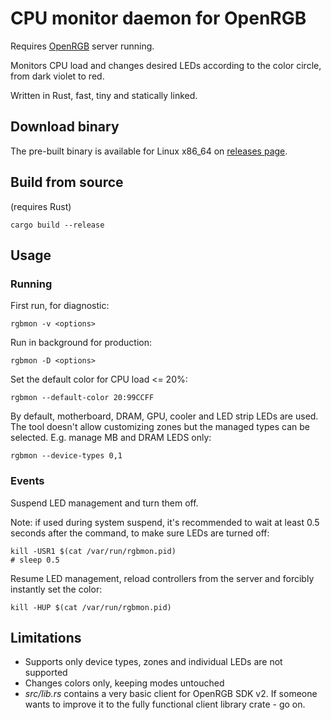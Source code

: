 # CPU monitor daemon for OpenRGB

Requires [OpenRGB](https://openrgb.org) server running.

Monitors CPU load and changes desired LEDs according to the color circle, from
dark violet to red.

Written in Rust, fast, tiny and statically linked.

## Download binary

The pre-built binary is available for Linux x86\_64 on [releases
page](https://github.com/divi255/rgbmon/releases).

## Build from source

(requires Rust)
```
cargo build --release
```

## Usage

### Running

First run, for diagnostic:
```
rgbmon -v <options>
```

Run in background for production:
```
rgbmon -D <options>
```

Set the default color for CPU load <= 20%:
```
rgbmon --default-color 20:99CCFF
```

By default, motherboard, DRAM, GPU, cooler and LED strip LEDs are used. The
tool doesn't allow customizing zones but the managed types can be selected.
E.g. manage MB and DRAM LEDS only:
```
rgbmon --device-types 0,1
```

### Events

Suspend LED management and turn them off.

Note: if used during system suspend, it's recommended to wait at least 0.5
seconds after the command, to make sure LEDs are turned off:
```
kill -USR1 $(cat /var/run/rgbmon.pid)
# sleep 0.5
```

Resume LED management, reload controllers from the server and forcibly
instantly set the color:
```
kill -HUP $(cat /var/run/rgbmon.pid)
```

## Limitations

* Supports only device types, zones and individual LEDs are not supported
* Changes colors only, keeping modes untouched
* *src/lib.rs* contains a very basic client for OpenRGB SDK v2. If someone
  wants to improve it to the fully functional client library crate - go on.
